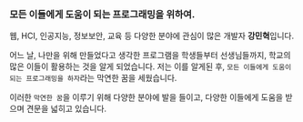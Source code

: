### 모든 이들에게 도움이 되는 프로그래밍을 위하여.

웹, HCI, 인공지능, 정보보안, 교육 등 다양한 분야에 관심이 많은 개발자 **강민혁**입니다.

어느 날, 나만을 위해 만들었다고 생각한 프로그램을 학생들부터 선생님들까지, 학교의 많은 이들이 활용하는 것을 알게 되었습니다.
저는 이를 알게된 후, `모든 이들에게 도움이 되는 프로그래밍을 하자`라는 막연한 꿈을 세웠습니다.

이러한 `막연한 꿈`을 이루기 위해 다양한 분야에 발을 들이고, 다양한 이들에게 도움을 받으며 견문을 넓히고 있습니다.

<!--
**ga111o/ga111o** is a ✨ _special_ ✨ repository because its `README.md` (this file) appears on your GitHub profile.

Here are some ideas to get you started:

- 🔭 I’m currently working on ...
- 🌱 I’m currently learning ...
- 👯 I’m looking to collaborate on ...
- 🤔 I’m looking for help with ...
- 💬 Ask me about ...
- 📫 How to reach me: ...
- 😄 Pronouns: ...
- ⚡ Fun fact: ...
-->
